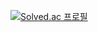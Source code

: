 [![Solved.ac
프로필](http://mazassumnida.wtf/api/v2/generate_badge?boj=man_of_learning)](https://solved.ac/man_of_learning)
